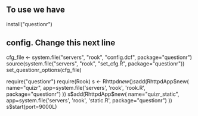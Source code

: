 ## To use we have
install("questionr")

## config. Change this next line
cfg_file <- system.file("servers", "rook", "config.dcf", package="questionr")
source(system.file("servers", "rook", "set_cfg.R", package="questionr"))
set_questionr_options(cfg_file)

require("questionr")
require(Rook)
s <- Rhttpd$new()
s$add(RhttpdApp$new(
    name="quizr",
    app=system.file('servers', 'rook', 'rook.R',
      package="questionr")
))
s$add(RhttpdApp$new(
    name="quizr_static",
    app=system.file('servers', 'rook', 'static.R', package="questionr")
))
s$start(port=9000L)



